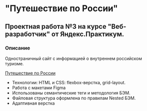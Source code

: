 # "Путешествие по России"
## Проектная работа №3 на курсе "Веб-разработчик" от Яндекс.Практикум.

### Описание
Одностраничный сайт с информацией о внутреннем российском туризме.

[Путешествие по России](https://mgolovina.github.io/russian-travel/)

- Технологии: HTML и CSS: flexbox-верстка, grid-layout.
- Работа с макетами Figma 
- Использованы семантические теги и методология БЭМ. 
- Файловая структура оформлена по правилам Nested БЭМ.
- Адаптивная верстка





